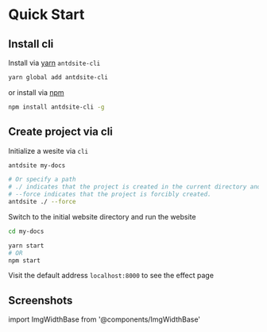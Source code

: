 # Quick Start

## Install cli

Install via [yarn](https://yarnpkg.com) `antdsite-cli`

```bash
yarn global add antdsite-cli
```

or install via [npm](https://docs.npmjs.com/cli/install.html)

```bash
npm install antdsite-cli -g
```

## Create project via cli

Initialize a wesite via `cli`

```bash
antdsite my-docs

# Or specify a path
# ./ indicates that the project is created in the current directory and can be omitted.
# --force indicates that the project is forcibly created.
antdsite ./ --force

```

Switch to the initial website directory and run the website

```bash
cd my-docs

yarn start
# OR
npm start
```

Visit the default address `localhost:8000` to see the effect page

## Screenshots

import ImgWidthBase from '@components/ImgWidthBase'

<p align="center">
<ImgWidthBase url="screenshot.png" width={700}/>  
</p>

<p align="center">
<ImgWidthBase url="screenshot-1.png" width={700}/>
</p>
